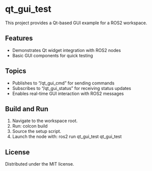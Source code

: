 # qt_gui_test

This project provides a Qt-based GUI example for a ROS2 workspace.

## Features
- Demonstrates Qt widget integration with ROS2 nodes
- Basic GUI components for quick testing

## Topics
- Publishes to “/qt_gui_cmd” for sending commands
- Subscribes to “/qt_gui_status” for receiving status updates
- Enables real-time GUI interaction with ROS2 messages

## Build and Run
1. Navigate to the workspace root.
2. Run: colcon build
3. Source the setup script.
4. Launch the node with: ros2 run qt_gui_test qt_gui_test

## License
Distributed under the MIT license.